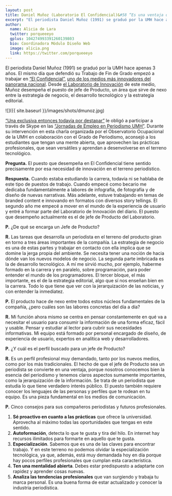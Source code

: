 ```yaml
---
layout: post
title: Daniel Muñoz (Laboratorio El Confidencial)&#58 “Es una ventaja que el jefe de Producto de un medio sea periodista”
excerpt: "El periodista Daniel Muñoz (1991) se graduó por la UMH hace apenas 3 años. El mismo día que defendió su Trabajo de Fin de Grado empezó a trabajar en “El Confidencial”. Desde el Laboratorio de Innovaciónde este medio, Muñoz desempeña el puesto de jefe de Producto, un área que sirve de nexo entre la estrategia de negocio, el desarrollo tecnológico y la estrategia editorial."
author:
  name: Alicia de Lara
  twitter: porqueeeyo
  gplus: 104274993391260139803 
  bio: Coordinadora Módulo Diseño Web
  image: alicia.png
  link: https://twitter.com/porqueeeyo
---
```

El periodista Daniel Muñoz (1991) se graduó por la UMH hace apenas 3 años. El mismo día que defendió su Trabajo de Fin de Grado empezó a trabajar en [“El Confidencial”](http://www.elconfidencial.com/), [uno de los medios más innovadores del panorama nacional](http://mip.umh.es/ranking/). Desde [el Laboratorio de Innovación](http://mip.umh.es/blog/2015/11/01/claves-trabajo-el-confindencial-trabajo/)  de este medio, Muñoz desempeña el puesto de jefe de Producto, un área que sirve de nexo entre la estrategia de negocio, el desarrollo tecnológico y la estrategia editorial. 

![]({{ site.baseurl }}/images/shots/dmunoz.jpg)

[“Una exclusiva entonces todavía por destapar”](http://www.elconfidencial.com/economia/papeles-panama/) le obligó a participar a través de Skype en las [“Jornadas de Empleo en Periodismo UMH”](http://periodismo.umh.es/2016/03/07/las-jornadas-de-empleo-de-periodismo-2016-se-celebraran-los-dias-17-y-18-de-marzo/). Durante su intervención en esta charla organizada por el Observatorio Ocupacional de la UMH en colaboración con el Grado de Periodismo, aconsejó a los estudiantes que tengan una mente abierta, que aprovechen las prácticas profesionales, que sean versátiles y aprendan a desenvolverse en el terreno tecnológico. 

**Pregunta.** El puesto que desempeña en El Confidencial tiene sentido precisamente por esa necesidad de innovación en el terreno periodístico.

**Respuesta.** Cuando estaba estudiando la carrera, todavía ni se hablaba de este tipo de puestos de trabajo. Cuando empecé como becario me dedicaba fundamentalmente a labores de infografía, de fotografía y de diseño de nuevas narrativas. Más adelante, estuve trabajando en temas de branded content e innovando en formatos con diversos story tellings. El segundo año me empecé a mover en el mundo de la experiencia de usuario y entré a formar parte del Laboratorio de Innovación del diario. El puesto que desempeño actualmente es el de jefe de Producto del Laboratorio. 

**P.** ¿De qué se encarga un Jefe de Producto?

**R.** Las tareas que desarrolla un periodista en el terreno del producto giran en torno a tres áreas importantes de la compañía. La estrategia de negocio es una de estas partes y trabajar en contacto con ella implica que se domine la jerga propia del ambiente. Se necesita tener una noción de hacia dónde van los nuevos modelos de negocio. La segunda parte imbricada es la de desarrollo tecnológico. A mí me sirvió mucho, por ejemplo, haberme formado en la carrera y en paralelo, sobre programación, para poder entender el mundo de los programadores. El tercer bloque, el más importante, es el de la estrategia editorial, algo que sí nos enseñan bien en la carrera. Todo lo que tiene que ver con la jerarquización de las noticias, y con entender la inmediatez.

**P.** El producto hace de nexo entre todos estos núcleos fundamentales de la compañía, ¿pero cuáles son las labores concretas del día a día?

**R.** Mi función ahora mismo se centra en pensar constantemente en qué va a necesitar el usuario para consumir la información de una forma eficaz, fácil y usable. Pensar y estudiar al lector para cubrir sus necesidades informativas. Mi equipo está formado por personal encargado de diseño, de experiencia de usuario, expertos en analítica web y desarrolladores.

**P.** ¿Y cuál es el perfil buscado para un jefe de Producto?

**R.** Es un perfil profesional muy demandado, tanto por los nuevos medios, como por los más tradicionales. El hecho de que el jefe de Producto sea un periodista se convierte en una ventaja, porque nosotros conocemos bien la esencia del periodismo y tenemos claros aspectos sumamente importantes, como la jerarquización de la información. Se trata de un periodista que estudia lo que tiene verdadero interés público. El puesto también requiere conocer los lenguajes de las personas y perfiles que te rodean en tu equipo. Es una pieza fundamental en los medios de comunicación.

**P.** Cinco consejos para sus compañeros periodistas y futuros profesionales.

1.	**Sé proactivo en cuanto a las prácticas** que ofrece la universidad. Aprovecha al máximo todas las oportunidades que tengas en este sentido.
2.	**Autoformación**, detecta lo que te gusta y tira del hilo. En internet hay recursos ilimitados para formarte en aquello que te gusta.
3.	**Especialización**. Sabemos que es una de las claves para encontrar trabajo. Y en este terreno no podemos olvidar la especialización tecnológica, ya que, además, está muy demandada hoy en día porque hay pocos perfiles profesionales que cumplan esta característica.
4.	**Ten una mentalidad abierta**. Debes estar predispuesto a adaptarte con rapidez y aprender cosas nuevas.
5.	**Analiza las tendencias profesionales** que van surgiendo y trabaja tu marca personal. Es una buena forma de estar actualizado y conocer la industria periodística.
